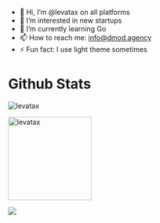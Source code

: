 - 👋 Hi, I’m @levatax on all platforms
- 👀 I’m interested in new startups
- 🌱 I’m currently learning Go
- 📫 How to reach me: info@dmod.agency
- ⚡ Fun fact: I use light theme sometimes
  
# Github Stats
<img src="https://github-readme-activity-graph.vercel.app/graph?username=levatax&bg_color=141414&color=fffdb8&line=fafaff&point=ff5252&area=true&hide_border=true" alt="levatax" />
<br>  
<p align="left"><img src="https://github-readme-stats.vercel.app/api?username=levatax&show_icons=true&locale=en&title_color=7A7ADB&icon_color=2234AE&text_color=D3D3D3&bg_color=141414" alt="levatax" height="170" /></p>        
<img src="https://img.shields.io/github/followers/levatax.svg?style=social&amp;label=Follow" style="max-width: 100%;" />
